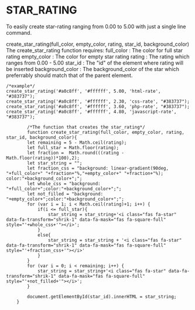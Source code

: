 # STAR_RATING
To easily create star-rating ranging from 0.00 to 5.00 with just a single line command. 

create_star_rating(full_color, empty_color, rating, star_id, background_color)
The create_star_rating function requires:
full_color        :  The color for full star rating
empty_color       :  The color for empty star rating
rating            :  The rating which ranges from 0.00 - 5.00
star_id           :  The "id" of the element where rating will be inserted 
background_color  :  The background_color of the star which preferrably should match that of the parent element.


	/*example*/
	create_star_rating('#a0c8ff', '#ffffff', 5.00, 'html-rate', "#383737");
	create_star_rating('#a0c8ff', '#ffffff', 2.30, 'css-rate', "#383737");
	create_star_rating('#a0c8ff', '#ffffff', 3.60, 'php-rate', "#383737");
	create_star_rating('#a0c8ff', '#ffffff', 4.80, 'javascript-rate', "#383737");

			/*The function that creates the star_rating*/
			function create_star_rating(full_color, empty_color, rating, star_id, background_color){
			let remaining = 5 - Math.ceil(rating);
			let full_star = Math.floor(rating);
			let fraction =  Math.round(((rating - Math.floor(rating))*100),2);
			let star_string = "";
			let fraction_css = "background: linear-gradient(90deg, "+full_color+" "+fraction+"%,"+empty_color+" "+fraction+"%); color:"+background_color+";";
			let whole_css = "background: "+full_color+";color:"+background_color+";";
			let not_filled = "background: "+empty_color+";color:"+background_color+";"; 
			for (var i = 1; i < Math.ceil(rating)+1; i++) {
				if(i <= full_star){
					star_string = star_string+'<i class="fas fa-star" data-fa-transform="shrik-1" data-fa-mask="fas fa-square-full" style="'+whole_css+'"></i>'; 
				}
				else{
					star_string = star_string + '<i class="fas fa-star" data-fa-transform="shrik-1" data-fa-mask="fas fa-square-full" style="'+fraction_css+'"></i>'
				}
			}
			for (var i = 0; i < remaining; i++) {
				star_string = star_string+'<i class="fas fa-star" data-fa-transform="shrik-1" data-fa-mask="fas fa-square-full" style="'+not_filled+'"></i>'; 
			}

			document.getElementById(star_id).innerHTML = star_string;
		}
		
